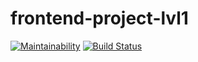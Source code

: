 # frontend-project-lvl1
[![Maintainability](https://api.codeclimate.com/v1/badges/a99a88d28ad37a79dbf6/maintainability)](https://codeclimate.com/github/codeclimate/codeclimate/maintainability)
[![Build Status](https://travis-ci.com/EgorGo23/frontend-project-lvl1.svg?branch=master)](https://travis-ci.com/EgorGo23/frontend-project-lvl1)
